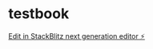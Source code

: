 # testbook

[Edit in StackBlitz next generation editor ⚡️](https://stackblitz.com/~/github.com/surajktr/testbook)